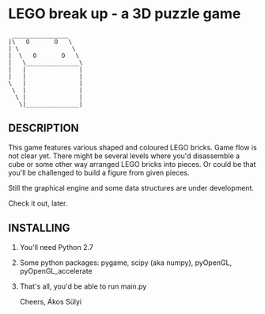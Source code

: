 ﻿   LEGO break up - a 3D puzzle game	
======================================

	 ________________
	|\   O       O   \
	| \               \
	|  \   O       O   \
	|   \_______________\
	|   |               |
	|   |               | 
	\   |               |
	 \  |               |
	  \ |               |
	   \|_______________|



   DESCRIPTION
-----------------

   This game features various shaped and coloured LEGO bricks.
Game flow is not clear yet. There might be several levels where you'd disassemble a cube or some other way arranged LEGO bricks into pieces. Or could be that you'll be challenged to build a figure from given pieces.

   Still the graphical engine and some data structures are under development.

Check it out, later.

   INSTALLING
-----------------

1. You'll need Python 2.7

2. Some python packages: pygame, scipy (aka numpy), pyOpenGL, pyOpenGL_accelerate

3. That's all, you'd be able to run main.py

   Cheers,
	Ákos Sülyi
